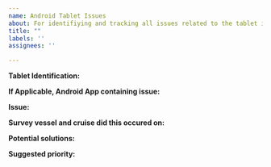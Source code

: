 ```yaml
---
name: Android Tablet Issues
about: For identifiying and tracking all issues related to the tablet issues used used for GAP Survey data collection to be fixed by GAP staff or OFIS
title: ""
labels: ''
assignees: ''

---
```


**Tablet Identification:** 
<!-- (e.g., Barcode CD0004380242 on tablet rear)  -->

**If Applicable, Android App containing issue:** 
<!-- (e.g., Not App related, Catch App, Length App, etc)  -->

**Issue:** 
<!-- (please describe, provide reproducible examples, and/or provide screenshots)   -->

**Survey vessel and cruise did this occured on:**
<!-- (Alaska Knight (162) cruise 202401)  -->

**Potential solutions:**
<!-- (What is your current workaround for this issue?)   -->

**Suggested priority:** 
<!-- (Is this critical for proper functionality? Or is this a minor annoyance?)   -->
<!-- (On a scale of 1 to 5, 1 being a minor annoyance and 5 being mission critical)   -->

